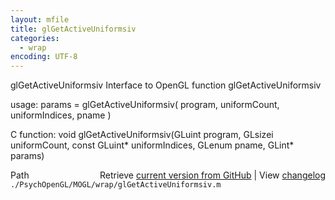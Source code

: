 ```yaml
---
layout: mfile
title: glGetActiveUniformsiv
categories:
  - wrap
encoding: UTF-8
---
```


glGetActiveUniformsiv  Interface to OpenGL function glGetActiveUniformsiv

usage:  params = glGetActiveUniformsiv( program, uniformCount, uniformIndices, pname )

C function:  void glGetActiveUniformsiv(GLuint program, GLsizei uniformCount, const GLuint\* uniformIndices, GLenum pname, GLint\* params)


<div class="code_header" style="text-align:right;">
  <span style="float:left;">Path&nbsp;&nbsp;</span> <span class="counter">Retrieve <a href=
  "https://raw.github.com/Psychtoolbox-3/Psychtoolbox-3/beta/./PsychOpenGL/MOGL/wrap/glGetActiveUniformsiv.m">current version from GitHub</a> | View <a href=
  "https://github.com/Psychtoolbox-3/Psychtoolbox-3/commits/beta/./PsychOpenGL/MOGL/wrap/glGetActiveUniformsiv.m">changelog</a></span>
</div>
<div class="code">
  <code>./PsychOpenGL/MOGL/wrap/glGetActiveUniformsiv.m</code>
</div>

